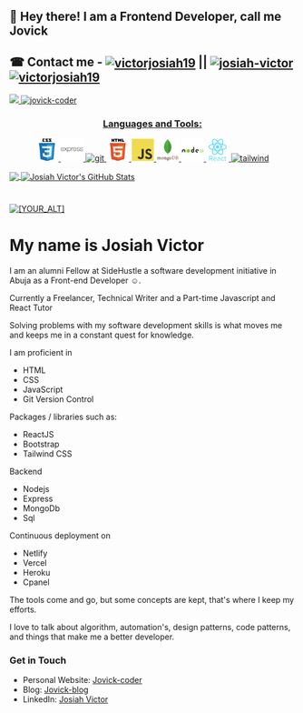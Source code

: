 ## 👋 Hey there! I am a Frontend Developer, call me Jovick

<!--- ![Readme Cover](https://github.com/jovick-coder/jovick-coder/blob/master/cover.jpg) -->
## &#x260E; Contact me - <a href="https://twitter.com/victorjosiah19" target="blank"><img align="center" src="https://raw.githubusercontent.com/rahuldkjain/github-profile-readme-generator/master/src/images/icons/Social/twitter.svg" alt="victorjosiah19" height="30" width="40" /></a> || <a href="https://www.linkedin.com/in/josiah-victor/" target="blank"><img align="center" src="https://raw.githubusercontent.com/rahuldkjain/github-profile-readme-generator/master/src/images/icons/Social/linked-in-alt.svg" alt="josiah-victor" height="30" width="40" /></a> <a href="https://twitter.com/victorjosiah19" target="blank"><img src="https://img.shields.io/twitter/follow/victorjosiah19?logo=twitter&style=for-the-badge" alt="victorjosiah19" />



<!-- [<img src='https://cdn.jsdelivr.net/npm/simple-icons@3.0.1/icons/instagram.svg' alt='instagram' height='20' color="red">](https://www.instagram.com/unclebigbay/) -->
<!-- [<img src='https://cdn.jsdelivr.net/npm/simple-icons@3.0.1/icons/icloud.svg' alt='website' height='20'>](https://dev.to/) [<img src='https://cdn.jsdelivr.net/npm/simple-icons@3.0.1/icons/dev-dot-to.svg' alt='website' height='25'>](https://dev.to/) -->

![](https://visitor-badge.laobi.icu/badge?page_id=jovick-coder) <img src="https://komarev.com/ghpvc/?username=jovick-coder&label=Profile%20views&color=0e75b6&style=flat" alt="jovick-coder" /> 


<h3 align="center">Languages and Tools:</h3>
<p align="center"> <a href="https://www.w3schools.com/css/" target="_blank" rel="noreferrer"> <img src="https://raw.githubusercontent.com/devicons/devicon/master/icons/css3/css3-original-wordmark.svg" alt="css3" width="40" height="40"/> </a> <a href="https://expressjs.com" target="_blank" rel="noreferrer"> <img src="https://raw.githubusercontent.com/devicons/devicon/master/icons/express/express-original-wordmark.svg" alt="express" width="40" height="40"/> </a> <a href="https://git-scm.com/" target="_blank" rel="noreferrer"> <img src="https://www.vectorlogo.zone/logos/git-scm/git-scm-icon.svg" alt="git" width="40" height="40"/> </a> <a href="https://www.w3.org/html/" target="_blank" rel="noreferrer"> <img src="https://raw.githubusercontent.com/devicons/devicon/master/icons/html5/html5-original-wordmark.svg" alt="html5" width="40" height="40"/> </a> <a href="https://developer.mozilla.org/en-US/docs/Web/JavaScript" target="_blank" rel="noreferrer"> <img src="https://raw.githubusercontent.com/devicons/devicon/master/icons/javascript/javascript-original.svg" alt="javascript" width="40" height="40"/> </a> <a href="https://www.mongodb.com/" target="_blank" rel="noreferrer"> <img src="https://raw.githubusercontent.com/devicons/devicon/master/icons/mongodb/mongodb-original-wordmark.svg" alt="mongodb" width="40" height="40"/> </a> <a href="https://nodejs.org" target="_blank" rel="noreferrer"> <img src="https://raw.githubusercontent.com/devicons/devicon/master/icons/nodejs/nodejs-original-wordmark.svg" alt="nodejs" width="40" height="40"/> </a> <a href="https://reactjs.org/" target="_blank" rel="noreferrer"> <img src="https://raw.githubusercontent.com/devicons/devicon/master/icons/react/react-original-wordmark.svg" alt="react" width="40" height="40"/> </a> <a href="https://tailwindcss.com/" target="_blank" rel="noreferrer"> <img src="https://www.vectorlogo.zone/logos/tailwindcss/tailwindcss-icon.svg" alt="tailwind" width="40" height="40"/> </a> </p>

 
<a href="https://github.com/jovick-coder/jovick-coder">
  <img height="235px" align="center" src="https://github-readme-stats.vercel.app/api/top-langs/?username=jovick-coder&hide=java&title_color=ffffff&text_color=c9cacc&icon_color=2bbc8a&bg_color=1d1f21" />
</a>

<a href="https://github.com/jovick-coder/jovick-coder">
  <img height="235px" align="center" src="https://github-readme-stats.vercel.app/api?username=jovick-coder&show_icons=true&line_height=27&count_private=true&title_color=ffffff&text_color=c9cacc&icon_color=2bbc8a&bg_color=1d1f21" alt="Josiah Victor's GitHub Stats" />
</a>  

<!-- Streak -->
#
<!-- <p align="center"> -->
  <a href="https://jovick-blog.hashnode.dev">
   <img src="http://github-readme-streak-stats.herokuapp.com?user=jovick-coder&theme=prussian&hide_border=true" alt="[YOUR_ALT]"/>
 </a>
<!-- </p>  -->

<br/>

# My name is **Josiah Victor**

I am an alumni Fellow at SideHustle a software development initiative in Abuja as a Front-end Developer &#x263A;.  

Currently a Freelancer, Technical Writer and a Part-time Javascript and React Tutor

Solving problems with my software development skills is what moves me and keeps me in a constant quest for knowledge.

I am proficient in  

- HTML  
- CSS  
- JavaScript  
- Git Version Control

Packages / libraries such as:

- ReactJS
- Bootstrap  
- Tailwind CSS

Backend

- Nodejs
- Express
- MongoDb
- Sql

Continuous deployment on  

- Netlify
- Vercel
- Heroku
- Cpanel

<!--Also:
- PHP
- MySql
-->

The tools come and go, but some concepts are kept, that's where I keep my efforts.

I love to talk about algorithm, automation's, design patterns, code patterns, and things that make me a better developer.

### Get in Touch

<!-- - Link Tree: [unclebigbay](https://linktr.ee/unclebigbay) -->

- Personal Website: [Jovick-coder](https://jovick-coder.netlify.app)
- Blog: [Jovick-blog](https://jovick-blog.hashnode.dev/)
- LinkedIn: [Josiah Victor](https://www.linkedin.com/in/josiah-victor/)
<!-- - Medium: [jovick-coder.medium.com](https://www.jovick-coder.medium.com/) -->
